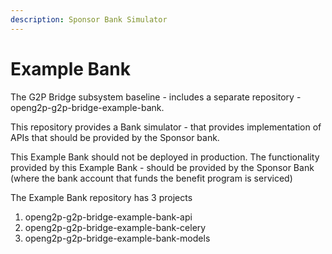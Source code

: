 ```yaml
---
description: Sponsor Bank Simulator
---
```


# Example Bank

The G2P Bridge subsystem baseline - includes a separate repository - openg2p-g2p-bridge-example-bank.

This repository provides a Bank simulator - that provides implementation of APIs that should be provided by the Sponsor bank.

This Example Bank should not be deployed in production. The functionality provided by this Example Bank - should be provided by the Sponsor Bank (where the bank account that funds the benefit program is serviced)

The Example Bank repository has 3 projects

1. openg2p-g2p-bridge-example-bank-api
2. openg2p-g2p-bridge-example-bank-celery
3. openg2p-g2p-bridge-example-bank-models
